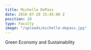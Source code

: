 ```yaml
---
title: Michelle DePass
date: 2016-07-20 15:45:00 Z
position: 20
type: Faculty
image: "/uploads/michelle-depass.jpg"
---
```


Green Economy and Sustainability
